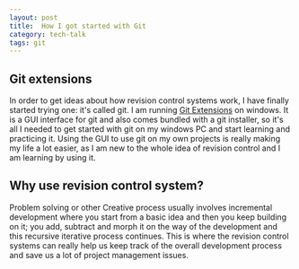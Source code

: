 ```yaml
---
layout: post
title:  How I got started with Git
category: tech-talk
tags: git 
---
```

## Git extensions
In order to get ideas about how revision control systems work, I have finally started trying one: it's called git. I am running [Git Extensions](https://gitextensions.github.io/) on windows. It is a GUI interface for git and also comes bundled with a git installer, so it's all I needed to get started with git on my windows PC and start learning and practicing it. Using the GUI to use git on my own projects is really making my life a lot easier, as I am new to the whole idea of revision control and I am learning by using it.

## Why use revision control system?
Problem solving or other Creative process usually involves incremental development where you start from a basic idea and then you keep building on it; you add, subtract and morph it on the way of the development and this recursive iterative process continues. This is where the revision control systems can really help us keep track of the overall development process and save us a lot of project management issues.
